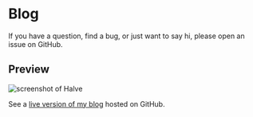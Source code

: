 # Blog

If you have a question, find a bug, or just want to say hi, please open an issue on GitHub.

## Preview   
![screenshot of Halve](/images/halve-home-image.png)

See a [live version of my blog](http://seeyouspacecowboy.github.io/halve) hosted on GitHub.
